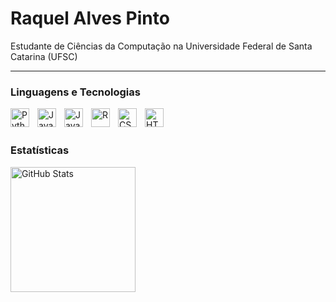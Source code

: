 # Raquel Alves Pinto

Estudante de Ciências da Computação na Universidade Federal de Santa Catarina (UFSC)

---
### Linguagens e Tecnologias

<img 
  align="left"
  alt="Python"
  title="Python"
  width="30px"
  style="padding-right: 10px;"
  src="https://cdn.jsdelivr.net/gh/devicons/devicon@latest/icons/python/python-original.svg" 
/>
<img 
  align="left"
  alt="Java"
  title="Java"
  width="30px"
  style="padding-right: 10px;"
  src="https://cdn.jsdelivr.net/gh/devicons/devicon@latest/icons/java/java-original.svg"      
/>
<img 
  align="left"
  alt="JavaScript"
  title="JavaScript"
  width="30px"
  style="padding-right: 10px;"
  src="https://cdn.jsdelivr.net/gh/devicons/devicon@latest/icons/javascript/javascript-original.svg"
/>
<img 
  align="left"
  alt="R"
  title="R"
  width="30px"
  style="padding-right: 10px;"
  src="https://cdn.jsdelivr.net/gh/devicons/devicon@latest/icons/rstudio/rstudio-original.svg"
/>
<img 
  align="left"
  alt="CSS"
  title="CSS"
  width="30px"
  style="padding-right: 10px;"
  src="https://cdn.jsdelivr.net/gh/devicons/devicon@latest/icons/css3/css3-original.svg"
/>
<img 
  align="left"
  alt="HTML"
  title="HTML"
  width="30px"
  style="padding-right: 10px;"
  src="https://cdn.jsdelivr.net/gh/devicons/devicon@latest/icons/html5/html5-original.svg"
/>  
<br/>

### Estatísticas

<img
  align="left"
  alt="GitHub Stats"
  height="200px"
  style="padding-right: 10px;"
  src="https://github-readme-stats.vercel.app/api/top-langs/?username=RaqueAlves&theme=tokyonight&layout=compact"
/>
